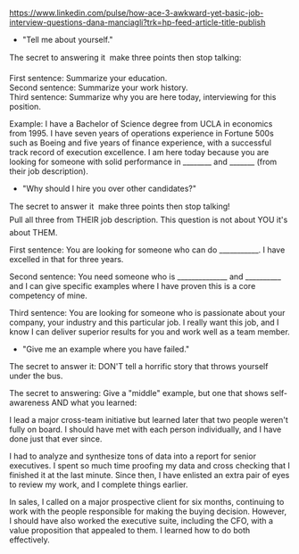 
https://www.linkedin.com/pulse/how-ace-3-awkward-yet-basic-job-interview-questions-dana-manciagli?trk=hp-feed-article-title-publish

* "Tell me about yourself."  

The secret to answering it  make three points then stop talking:

First sentence: Summarize your education.  
Second sentence: Summarize your work history.  
Third sentence: Summarize why you are here today, interviewing for this position.  

Example: I have a Bachelor of Science degree from UCLA in economics from 1995. I have seven years of operations experience in Fortune 500s such as Boeing and five years of finance experience, with a successful track record of execution excellence. I am here today because you are looking for someone with solid performance in ________ and _______ (from their job description).

* "Why should I hire you over other candidates?"  

The secret to answer it  make three points then stop talking!  
Pull all three from THEIR job description. This question is not about YOU it's about THEM.  

First sentence: You are looking for someone who can do ___________. I have excelled in that for three years.  

Second sentence: You need someone who is ______________ and __________ and I can give specific examples where I have proven this is a core competency of mine.  

Third sentence: You are looking for someone who is passionate about your company, your industry and this particular job. I really want this job, and I know I can deliver superior results for you and work well as a team member.  

* "Give me an example where you have failed."  

The secret to answer it: DON'T tell a horrific story that throws yourself under the bus.  

The secret to answering: Give a "middle" example, but one that shows self-awareness AND what you learned:  

I lead a major cross-team initiative but learned later that two people weren't fully on board. I should have met with each person individually, and I have done just that ever since.  

I had to analyze and synthesize tons of data into a report for senior executives. I spent so much time proofing my data and cross checking that I finished it at the last minute. Since then, I have enlisted an extra pair of eyes to review my work, and I complete things earlier.  

In sales, I called on a major prospective client for six months, continuing to work with the people responsible for making the buying decision. However, I should have also worked the executive suite, including the CFO, with a value proposition that appealed to them. I learned how to do both effectively.  

